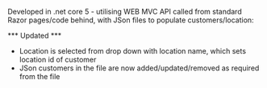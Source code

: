 Developed in .net core 5 - utilising WEB MVC API called from standard Razor pages/code behind, with JSon files to populate customers/location:

*** Updated ***
  * Location is selected from drop down with location name, which sets location id of customer
  * JSon customers in the file are now added/updated/removed as required from the file  
